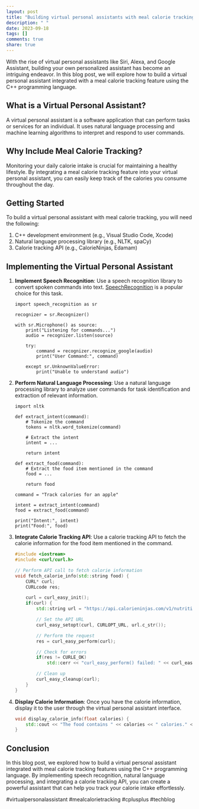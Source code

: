 ```yaml
---
layout: post
title: "Building virtual personal assistants with meal calorie tracking features using C++."
description: " "
date: 2023-09-18
tags: []
comments: true
share: true
---
```


With the rise of virtual personal assistants like Siri, Alexa, and Google Assistant, building your own personalized assistant has become an intriguing endeavor. In this blog post, we will explore how to build a virtual personal assistant integrated with a meal calorie tracking feature using the C++ programming language.

## What is a Virtual Personal Assistant?

A virtual personal assistant is a software application that can perform tasks or services for an individual. It uses natural language processing and machine learning algorithms to interpret and respond to user commands.

## Why Include Meal Calorie Tracking?

Monitoring your daily calorie intake is crucial for maintaining a healthy lifestyle. By integrating a meal calorie tracking feature into your virtual personal assistant, you can easily keep track of the calories you consume throughout the day.

## Getting Started

To build a virtual personal assistant with meal calorie tracking, you will need the following:

1. C++ development environment (e.g., Visual Studio Code, Xcode)
2. Natural language processing library (e.g., NLTK, spaCy)
3. Calorie tracking API (e.g., CalorieNinjas, Edamam)

## Implementing the Virtual Personal Assistant

1. **Implement Speech Recognition**: Use a speech recognition library to convert spoken commands into text. [SpeechRecognition](https://pypi.python.org/pypi/SpeechRecognition/) is a popular choice for this task.

   ```
   import speech_recognition as sr

   recognizer = sr.Recognizer()

   with sr.Microphone() as source:
       print("Listening for commands...")
       audio = recognizer.listen(source)

       try:
           command = recognizer.recognize_google(audio)
           print("User Command:", command)

       except sr.UnknownValueError:
           print("Unable to understand audio")
   ```

2. **Perform Natural Language Processing**: Use a natural language processing library to analyze user commands for task identification and extraction of relevant information.

   ```
   import nltk

   def extract_intent(command):
       # Tokenize the command
       tokens = nltk.word_tokenize(command)

       # Extract the intent
       intent = ...

       return intent

   def extract_food(command):
       # Extract the food item mentioned in the command
       food = ...

       return food

   command = "Track calories for an apple"

   intent = extract_intent(command)
   food = extract_food(command)

   print("Intent:", intent)
   print("Food:", food)
   ```

3. **Integrate Calorie Tracking API**: Use a calorie tracking API to fetch the calorie information for the food item mentioned in the command.

   ```c++
   #include <iostream>
   #include <curl/curl.h>

   // Perform API call to fetch calorie information
   void fetch_calorie_info(std::string food) {
       CURL* curl;
       CURLcode res;

       curl = curl_easy_init();
       if(curl) {
           std::string url = "https://api.calorieninjas.com/v1/nutrition?query=" + food;

           // Set the API URL
           curl_easy_setopt(curl, CURLOPT_URL, url.c_str());

           // Perform the request
           res = curl_easy_perform(curl);

           // Check for errors
           if(res != CURLE_OK)
               std::cerr << "curl_easy_perform() failed: " << curl_easy_strerror(res) << std::endl;

           // Clean up
           curl_easy_cleanup(curl);
       }
   }
   ```

4. **Display Calorie Information**: Once you have the calorie information, display it to the user through the virtual personal assistant interface.

   ```c++
   void display_calorie_info(float calories) {
       std::cout << "The food contains " << calories << " calories." << std::endl;
   }
   ```

## Conclusion

In this blog post, we explored how to build a virtual personal assistant integrated with meal calorie tracking features using the C++ programming language. By implementing speech recognition, natural language processing, and integrating a calorie tracking API, you can create a powerful assistant that can help you track your calorie intake effortlessly.

#virtualpersonalassistant #mealcalorietracking #cplusplus #techblog